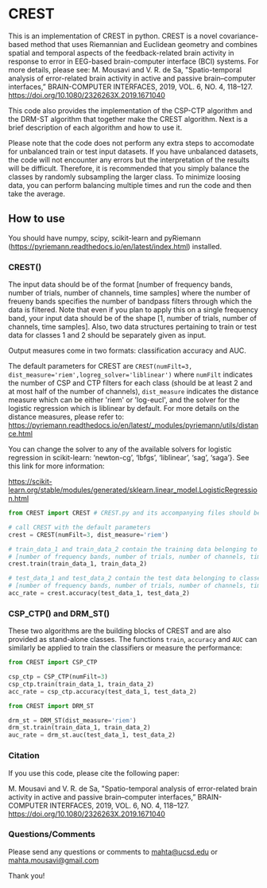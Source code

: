 # CREST

This is an implementation of CREST in python. CREST is a novel covariance-based method that uses Riemannian and Euclidean geometry and combines spatial and temporal aspects of the feedback-related brain activity in response to error in EEG-based brain-computer interface (BCI) systems. For more details, please see: M. Mousavi and V. R. de Sa, "Spatio-temporal analysis of error-related brain activity in active and passive brain–computer interfaces,” BRAIN-COMPUTER INTERFACES, 2019, VOL. 6, NO. 4, 118–127. https://doi.org/10.1080/2326263X.2019.1671040

This code also provides the implementation of the CSP-CTP algorithm and the DRM-ST algorithm that together make the CREST algorithm. Next is a brief description of each algorithm and how to use it.  

Please note that the code does not perform any extra steps to accomodate for unbalanced train or test input datasets. If you have unbalanced datasets, the code will not encounter any errors but the interpretation of the results will be difficult. Therefore, it is recommended that you simply balance the classes by randomly subsampling the larger class. To minimize loosing data, you can perform balancing multiple times and run the code and then take the average. 

## How to use

You should have numpy, scipy, scikit-learn and pyRiemann (https://pyriemann.readthedocs.io/en/latest/index.html) installed. 


### CREST()
The input data should be of the format [number of frequency bands, number of trials, number of channels, time samples] where the number of freueny bands specifies the number of bandpass filters through which the data is filtered. Note that even if you plan to apply this on a single frequency band, your input data should be of the shape [1, number of trials, number of channels, time samples]. Also, two data structures pertaining to train or test data for classes 1 and 2 should be separately given as input. 

Output measures come in two formats: classification accuracy and AUC. 

The default parameters for CREST are `CREST(numFilt=3, dist_measure='riem',logreg_solver='liblinear')` where `numFilt` indicates the number of CSP and CTP filters for each class (should be at least 2 and at most half of the number of channels), `dist_measure` indicates the distance measure which can be either 'riem' or 'log-eucl', and the solver for the logistic regression which is liblinear by default. For more details on the distance measures, please refer to: https://pyriemann.readthedocs.io/en/latest/_modules/pyriemann/utils/distance.html

You can change the solver to any of the available solvers for logistic regression in scikit-learn: ‘newton-cg’, ‘lbfgs’, ‘liblinear’, ‘sag’, ‘saga’}. See this link for more information: 

https://scikit-learn.org/stable/modules/generated/sklearn.linear_model.LogisticRegression.html

```python
from CREST import CREST # CREST.py and its accompanying files should be in your directory 

# call CREST with the default parameters
crest = CREST(numFilt=3, dist_measure='riem')    

# train_data_1 and train_data_2 contain the training data belonging to classes 1 and 2 each with the following format: 
# [number of frequency bands, number of trials, number of channels, time samples]
crest.train(train_data_1, train_data_2)

# test_data_1 and test_data_2 contain the test data belonging to classes 1 and 2 each with the following format: 
# [number of frequency bands, number of trials, number of channels, time samples]
acc_rate = crest.accuracy(test_data_1, test_data_2)
```

### CSP_CTP() and DRM_ST()

These two algorithms are the building blocks of CREST and are also provided as stand-alone classes.
The functions `train`, `accuracy` and `AUC` can similarly be applied to train the classifiers or measure the performance:

```python
from CREST import CSP_CTP

csp_ctp = CSP_CTP(numFilt=3)   
csp_ctp.train(train_data_1, train_data_2)
acc_rate = csp_ctp.accuracy(test_data_1, test_data_2)
```

```python
from CREST import DRM_ST

drm_st = DRM_ST(dist_measure='riem')
drm_st.train(train_data_1, train_data_2)
auc_rate = drm_st.auc(test_data_1, test_data_2)
```

### Citation

If you use this code, please cite the following paper:

M. Mousavi and V. R. de Sa, "Spatio-temporal analysis of error-related brain activity in active and passive brain–computer interfaces,” BRAIN-COMPUTER INTERFACES, 2019, VOL. 6, NO. 4, 118–127. https://doi.org/10.1080/2326263X.2019.1671040

### Questions/Comments 
Please send any questions or comments to mahta@ucsd.edu or mahta.mousavi@gmail.com

Thank you! 
